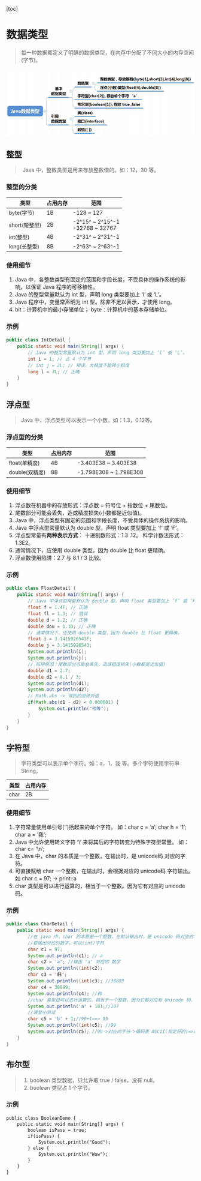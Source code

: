 [toc]

# 数据类型

> ​	每一种数据都定义了明确的数据类型，在内存中分配了不同大小的内存空间(字节)。

![datatype](..\img\datatype.png)

## 整型

> ​	Java 中，整数类型是用来存放整数值的。如：12，30 等。

### 整型的分类

| 类型          | 占用内存 | 范围                                 |
| ------------- | -------- | ------------------------------------ |
| byte(字节)    | 1B       | -128 ~ 127                           |
| short(短整型) | 2B       | -2^15^ ~ 2^15^-1<br />-32768 ~ 32767 |
| int(整型)     | 4B       | -2^31^ ~ 2^31^-1                     |
| long(长整型)  | 8B       | -2^63^ ~ 2^63^-1                     |

### 使用细节

1. Java 中，各整数类型有固定的范围和字段长度，不受具体的操作系统的影响，以保证 Java 程序的可移植性。
2. Java 的整型常量默认为 int 型，声明 long 类型要加上 ‘l’ 或 ‘L’。
3. Java 程序中，变量常声明为 int 型。除非不足以表示，才使用 long。
4. bit：计算机中的最小存储单位；
    byte：计算机中的基本存储单位。

### 示例

~~~java
public class IntDetail {
    public static void main(String[] args) {
        // Java 的整型常量默认为 int 型，声明 long 类型要加上 ‘l’ 或 ‘L’。
        int i = 1; // 占 4 个字节
        // int j = 2L; // 错误，大精度不能转小精度
        long l = 3L; // 正确
    }
}
~~~

## 浮点型

> Java 中，浮点类型可以表示一个小数。如：1.3，0.12等。

### 浮点型的分类

| 类型           | 占用内存 | 范围                   |
| -------------- | -------- | ---------------------- |
| float(单精度)  | 4B       | -3.403E38 ~ 3.403E38   |
| double(双精度) | 8B       | -1.798E308 ~ 1.798E308 |

### 使用细节

1. 浮点数在机器中的存放形式：浮点数 = 符号位 + 指数位 + 尾数位。
2. 尾数部分可能会丢失，造成精度损失(小数都是近似值)。
3. Java 中，浮点类型有固定的范围和字段长度，不受具体的操作系统的影响。
4. Java 中浮点型常量默认为 double 型，声明 float 类型要加上 ’f’ 或 ‘F’。
5. 浮点型常量有**两种表示方式**：
    十进制数形式：1.3  .12。
    科学计数法形式：1.3E2。
6. 通常情况下，应使用 double 类型，因为 double 比 float 更精确。
7. 浮点数使用陷阱：2.7 与 8.1 / 3 比较。

### 示例

~~~Java
public class FloatDetail {
    public static void main(String[] args) {
        // Java 中浮点型常量默认为 double 型，声明 float 类型要加上 ’f’ 或 ‘F’。
        float f = 1.4F;	// 正确
        float fl = 1.3;	// 错误
        double d = 1.2;	// 正确
        double dou = 1.1D; // 正确
        // 通常情况下，应使用 double 类型，因为 double 比 float 更精确。
        float i = 3.1415926543F;
        double j = 3.1415926543;
        System.out.println(i);
        System.out.println(j);
        // 陷阱原因：尾数部分可能会丢失，造成精度损失(小数都是近似值)
        double d1 = 2.7;
        double d2 = 8.1 / 3;
        System.out.println(d1);
        System.out.println(d2);
        // Math.abs -> 得到的是绝对值
        if(Math.abs(d1 - d2) < 0.000001) {
            System.out.println("相等");
        }
    }
}
~~~

## 字符型

> 字符类型可以表示单个字符。如：a，1，我 等。多个字符使用字符串 String。

| 类型 | 占用内存 |
| ---- | -------- |
| char | 2B       |

### 使用细节

1. 字符常量使用单引号(‘’)括起来的单个字符。
    如：char c = ‘a’; char h = ‘1’; char a = ‘我’;
2. Java 中允许使用转义字符 ‘\’ 来将其后的字符转变为特殊字符型常量。
    如：char c= ‘\n’;
3. 在 Java 中，char 的本质是一个整数，在输出时，是 unicode码 对应的字符。
4. 可直接赋给 char 一个整数，在输出时，会根据对应的 unicode码 字符输出。
    如 char c = 97; -> print::a
5. char 类型是可以进行运算的，相当于一个整数。因为它有对应的 unicode码。

### 示例

~~~java
public class CharDetail {
    public static void main(String[] args) {
        //在 java 中，char 的本质是一个整数，在默认输出时，是 unicode 码对应的字符
        //要输出对应的数字，可以(int)字符
        char c1 = 97;
        System.out.println(c1); // a 
        char c2 = 'a'; //输出 'a' 对应的 数字 
        System.out.println((int)c2);
        char c3 = '韩';
		System.out.println((int)c3); //38889 
        char c4 = 38889; 
        System.out.println(c4); //韩 
        //char 类型是可以进行运算的，相当于一个整数，因为它都对应有 Unicode 码. 
        System.out.println('a' + 10);//107 
        //课堂小测试 
        char c5 = 'b' + 1;//98+1==> 99 
        System.out.println((int)c5); //99 
        System.out.println(c5); //99->对应的字符->编码表 ASCII(规定好的)=>c
    }
}
~~~

## 布尔型

> 1. boolean 类型数据，只允许取 true / false，没有 null。
> 2. boolean 类型占 1 个字节。

### 示例

~~~
public class BooleanDemo {
	public static void main(String[] args) {
		boolean isPass = true;
		if(isPass) {
			System.out.println("Good");
		} else {
			System.out.println("Wow");
		}
	}
}
~~~

